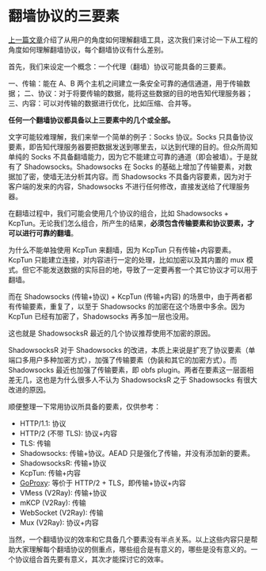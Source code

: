 # 翻墙协议的三要素

[上一篇文章](https://www.v2ray.com/blog/2017/design.html)介绍了从用户的角度如何理解翻墙工具，这次我们来讨论一下从工程的角度如何理解翻墙协议，每个翻墙协议有什么差别。

首先，我们来设定一个概念：一个代理（翻墙）协议可能具备的三要素。

一、传输：能在 A、B 两个主机之间建立一条安全可靠的通信通道，用于传输数据；
二、协议：对于将要传输的数据，能将这些数据的目的地告知代理服务器；
三、内容：可以对传输的数据进行优化，比如压缩、合并等。

**任何一个翻墙协议都具备以上三要素中的几个或全部。**

文字可能较难理解，我们来举一个简单的例子：Socks 协议。Socks 只具备协议要素，即告知代理服务器要把数据发送到哪里去，以达到代理的目的。但众所周知单纯的 Socks 不具备翻墙能力，因为它不能建立可靠的通道（即会被墙）。于是就有了 Shadowsocks。Shadowsocks 在 Socks 的基础上增加了传输要素，对数据加了密，使墙无法分析其内容。而 Shadowsocks 不具备内容要素，因为对于客户端的发来的内容，Shadowsocks 不进行任何修改，直接发送给了代理服务器。

在翻墙过程中，我们可能会使用几个协议的组合，比如 Shadowsocks + KcpTun。无论我们怎么组合，所产生的结果，**必须包含传输要素和协议要素，才可以进行可靠的翻墙**。

为什么不能单独使用 KcpTun 来翻墙，因为 KcpTun 只有传输+内容要素。KcpTun 只能建立连接，对内容进行一定的处理，比如加密以及其内置的 mux 模式。但它不能发送数据的实际目的地，导致了一定要再套一个其它协议才可以用于翻墙。

而在 Shadowsocks (传输+协议) + KcpTun (传输+内容) 的场景中，由于两者都有传输要素，重复了，以至于 Shadowsocks 的加密在这个场景中多余。因为 KcpTun 已经有加密了，Shadowsocks 再多加一层也没用。

这也就是 ShadowsocksR 最近的几个协议推荐使用不加密的原因。

ShadowsocksR 对于 Shadowsocks 的改进，本质上来说是扩充了协议要素（单端口多用户多种加密方式），加强了传输要素（伪装和其它的加密方式）。而 Shadowsocks 最近也加强了传输要素，即 obfs plugin。两者在要素这一层面相差无几，这也是为什么很多人不认为 ShadowsocksR 之于 Shadowsocks 有很大改进的原因。

顺便整理一下常用协议所具备的要素，仅供参考：

* HTTP/1.1: 协议
* HTTP/2 (不带 TLS): 协议+内容
* TLS: 传输
* Shadowsocks: 传输+协议。AEAD 只是强化了传输，并没有添加新的要素。
* ShadowsocksR: 传输+协议
* KcpTun: 传输+内容
* [GoProxy](https://github.com/phuslu/goproxy): 等价于 HTTP/2 + TLS，即传输+协议+内容
* VMess (V2Ray): 传输+协议
* mKCP (V2Ray): 传输
* WebSocket (V2Ray): 传输
* Mux (V2Ray): 协议+内容

当然，一个翻墙协议的效率和它具备几个要素没有半点关系。以上这些内容只是帮助大家理解每个翻墙协议的侧重点，哪些组合是有意义的，哪些是没有意义的。一个协议组合首先要有意义，其次才能探讨它的效率。
